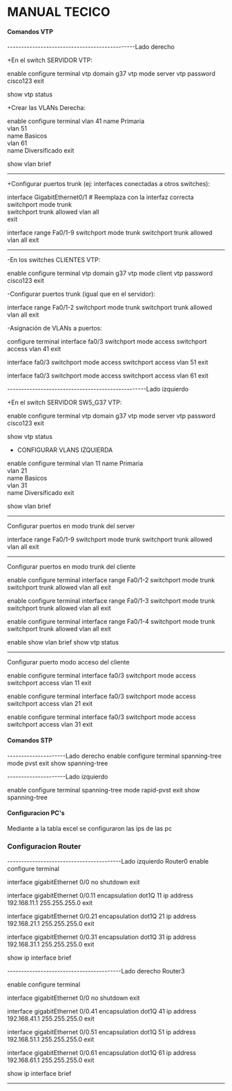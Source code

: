 # MANUAL TECICO


#### Comandos VTP

----------------------------------------------Lado derecho

+En el switch SERVIDOR VTP:

enable
configure terminal
vtp domain g37
vtp mode server
vtp password cisco123
exit

show vtp status

+Crear las VLANs Derecha:

enable
configure terminal
vlan 41
name Primaria  
vlan 51  
name Basicos  
vlan 61  
name Diversificado 
exit

show vlan brief

-----------------------------------------------------


+Configurar puertos trunk (ej: interfaces conectadas a otros switches):

interface GigabitEthernet0/1   # Reemplaza con la interfaz correcta  
switchport mode trunk  
switchport trunk allowed vlan all  
exit 

interface range Fa0/1-9
switchport mode trunk
switchport trunk allowed vlan all
exit

----------------------------------------------------

-En los switches CLIENTES VTP:

enable
configure terminal
vtp domain g37
vtp mode client
vtp password cisco123
exit

-Configurar puertos trunk (igual que en el servidor):
 

interface range Fa0/1-2
switchport mode trunk
switchport trunk allowed vlan all
exit

-Asignación de VLANs a puertos:

configure terminal
interface fa0/3
switchport mode access
switchport access vlan 41
exit

interface fa0/3
switchport mode access
switchport access vlan 51
exit

interface fa0/3
switchport mode access
switchport access vlan 61
exit

--------------------------------------------------Lado izquierdo

+En el switch SERVIDOR SW5_G37 VTP:

enable
configure terminal
vtp domain g37
vtp mode server
vtp password cisco123
exit

show vtp status

- CONFIGURAR VLANS IZQUIERDA

enable
configure terminal
vlan 11
name Primaria  
vlan 21  
name Basicos  
vlan 31  
name Diversificado 
exit

show vlan brief

--------------------------------------------------

Configurar puertos en modo trunk del server

interface range Fa0/1-9
switchport mode trunk
switchport trunk allowed vlan all
exit


--------------------------------------------------

Configurar puertos en modo trunk del cliente

enable
configure terminal
interface range Fa0/1-2
switchport mode trunk
switchport trunk allowed vlan all
exit


enable
configure terminal
interface range Fa0/1-3
switchport mode trunk
switchport trunk allowed vlan all
exit

enable
configure terminal
interface range Fa0/1-4
switchport mode trunk
switchport trunk allowed vlan all
exit



enable 
show vlan brief
show vtp status

------------------------------------------------

Configurar puerto modo acceso del cliente

enable 
configure terminal
interface fa0/3
switchport mode access
switchport access vlan 11
exit

enable 
configure terminal
interface fa0/3
switchport mode access
switchport access vlan 21
exit

enable 
configure terminal
interface fa0/3
switchport mode access
switchport access vlan 31
exit


#### Comandos STP
---------------------Lado derecho
enable
configure terminal
spanning-tree mode pvst
exit
show spanning-tree

---------------------Lado izquierdo

enable
configure terminal
spanning-tree mode rapid-pvst
exit
show spanning-tree


#### Configuracion PC's

Mediante a la tabla excel se configuraron las ips de las pc


### Configuracion Router

-----------------------------------------Lado izquierdo Router0
enable
configure terminal

interface gigabitEthernet 0/0
no shutdown
exit

interface gigabitEthernet 0/0.11
encapsulation dot1Q 11
ip address 192.168.11.1 255.255.255.0
exit

interface gigabitEthernet 0/0.21
encapsulation dot1Q 21
ip address 192.168.21.1 255.255.255.0
exit

interface gigabitEthernet 0/0.31
encapsulation dot1Q 31
ip address 192.168.31.1 255.255.255.0
exit

show ip interface brief


-----------------------------------------Lado derecho Router3

enable
configure terminal

interface gigabitEthernet 0/0
no shutdown
exit

interface gigabitEthernet 0/0.41
encapsulation dot1Q 41
ip address 192.168.41.1 255.255.255.0
exit

interface gigabitEthernet 0/0.51
encapsulation dot1Q 51
ip address 192.168.51.1 255.255.255.0
exit

interface gigabitEthernet 0/0.61
encapsulation dot1Q 61
ip address 192.168.61.1 255.255.255.0
exit

show ip interface brief

--------------------------------------